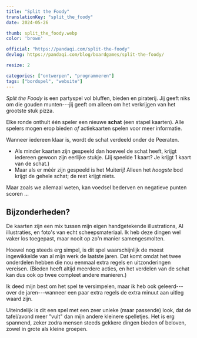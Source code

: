 ```yaml
---
title: "Split the Foody"
translationKey: "split_the_foody"
date: 2024-05-26

thumb: split_the_foody.webp
color: 'brown'

official: "https://pandaqi.com/split-the-foody"
devlog: https://pandaqi.com/blog/boardgames/split-the-foody/

resize: 2

categories: ["ontwerpen", "programmeren"]
tags: ["bordspel", "website"]
---
```


_Split the Foody_ is een partyspel vol bluffen, bieden en piraterij. Jij geeft niks om die gouden munten---jij geeft om alleen om het verkrijgen van het grootste stuk pizza.

Elke ronde onthult één speler een nieuwe **schat** (een stapel kaarten). Alle spelers mogen erop bieden _of_ actiekaarten spelen voor meer informatie.

Wanneer iedereen klaar is, wordt de schat verdeeld onder de Peeraten.

* Als minder kaarten zijn gespeeld dan hoeveel de schat heeft, krijgt iedereen gewoon zijn eerlijke stukje. (Jij speelde 1 kaart? Je krijgt 1 kaart van de schat.)
* Maar als er méér zijn gespeeld is het Muiterij! Alleen het _hoogste_ bod krijgt de gehele schat; de rest krijgt niets.

Maar zoals we allemaal weten, kan voedsel bederven en negatieve punten scoren ...

## Bijzonderheden?

De kaarten zijn een mix tussen mijn eigen handgetekende illustrations, AI illustraties, en foto's van echt scheepsmateriaal. Ik heb deze dingen wel vaker los toegepast, maar nooit op zo'n manier samengesmolten.

Hoewel nog steeds erg simpel, is dit spel waarschijnlijk de meest ingewikkelde van al mijn werk de laatste jaren. Dat komt omdat het twee onderdelen hebben die nou eenmaal extra regels en uitzonderingen vereisen. (Bieden heeft altijd meerdere acties, en het verdelen van de schat kan dus ook op twee compleet andere manieren.)

Ik deed mijn best om het spel te versimpelen, maar ik heb ook geleerd---over de jaren---wanneer een paar extra regels de extra minuut aan uitleg waard zijn.

Uiteindelijk is dit een spel met een zeer unieke (maar passende) look, dat de tafel/avond meer "vult" dan mijn andere kleinere spelletjes. Het is erg spannend, zeker zodra mensen steeds gekkere dingen bieden of beloven, zowel in grote als kleine groepen.